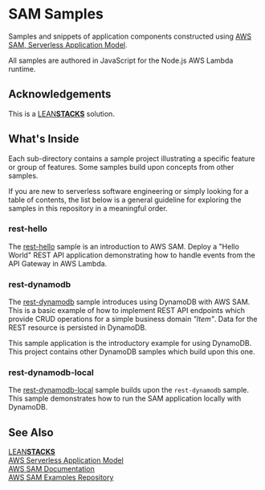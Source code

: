 # SAM Samples

Samples and snippets of application components constructed using [AWS SAM, Serverless Application Model][aws-sam].

All samples are authored in JavaScript for the Node.js AWS Lambda runtime.

## Acknowledgements

This is a [LEAN**STACKS**][leanstacks] solution.

## What's Inside

Each sub-directory contains a sample project illustrating a specific feature or group of features. Some samples build upon concepts from other samples.

If you are new to serverless software engineering or simply looking for a table of contents, the list below is a general guideline for exploring the samples in this repository in a meaningful order.

### rest-hello

The [rest-hello](./rest-hello/README.md) sample is an introduction to AWS SAM. Deploy a "Hello World" REST API application demonstrating how to handle events from the API Gateway in AWS Lambda.

### rest-dynamodb

The [rest-dynamodb](./rest-dynamodb/README.md) sample introduces using DynamoDB with AWS SAM. This is a basic example of how to implement REST API endpoints which provide CRUD operations for a simple business domain _"Item"_. Data for the REST resource is persisted in DynamoDB.

This sample application is the introductory example for using DynamoDB. This project contains other DynamoDB samples which build upon this one.

### rest-dynamodb-local

The [rest-dynamodb-local](./rest-dynamodb-local/README.md) sample builds upon the `rest-dynamodb` sample. This sample demonstrates how to run the SAM application locally with DynamoDB.

## See Also

[LEAN**STACKS**][leanstacks]  
[AWS Serverless Application Model][aws-sam]  
[AWS SAM Documentation][aws-sam-docs]  
[AWS SAM Examples Repository][aws-sam-repos-examples]

[leanstacks]: https://leanstacks.com/ 'LEANSTACKS'
[aws-sam]: https://aws.amazon.com/serverless/sam/ 'AWS Serverless Application Model (SAM)'
[aws-sam-docs]: https://docs.aws.amazon.com/serverless-application-model/index.html 'SAM Documentation'
[aws-sam-repos-examples]: https://github.com/amazon-archives/serverless-app-examples 'SAM Examples Repo'
